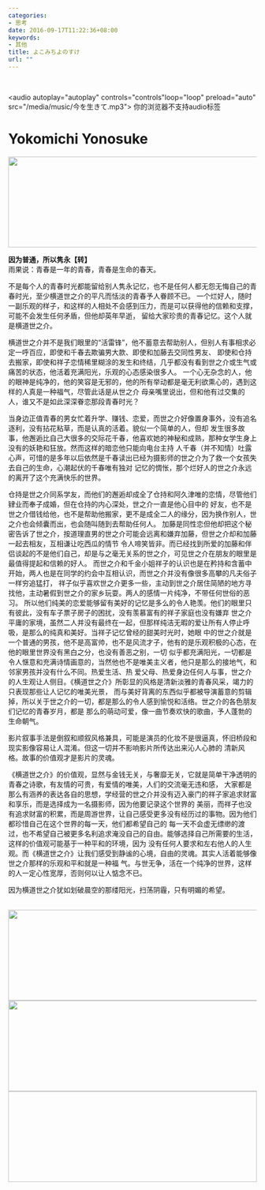```yaml
---
categories:
- 思考
date: 2016-09-17T11:22:36+08:00
keywords:
- 其他
title: よこみちよのすけ
url: ""
---
```


<br/>

<audio autoplay="autoplay" controls="controls"loop="loop" preload="auto"
            src="/media/music/今を生きて.mp3">
      你的浏览器不支持audio标签
</audio>

# **Yokomichi Yonosuke**
<div>
    <img src="/media/reflections_img/Yokomichi Yonosuke.jpg" width="609px" height="184px"/>
</div>


**因为普通，所以隽永【转】**
<br/>
雨果说：青春是一年的青春，青春是生命的春天。

不是每个人的青春时光都能留给别人隽永记忆，也不是任何人都无怨无悔自己的青春时光，至少横道世之介的平凡而恬淡的青春予人眷顾不已。
一个烂好人，随时一副乐观的样子，和这样的人相处不会感到压力，而是可以获得他的信赖和支撑，可能不会发生任何矛盾，但他却英年早逝，
留给大家珍贵的青春记忆。这个人就是横道世之介。

横道世之介并不是我们眼里的“活雷锋”，他不蓄意去帮助别人，但别人有事相求必定一呼百应，即使和千春去欺骗男大款、即使和加藤去交同性男友、
即使和仓持去搬家，即使和祥子恋情稀里糊涂的发生和终结，几乎都没有看到世之介或生气或痛苦的状态，他活着充满阳光，乐观的心态感染很多人。
一个心无杂念的人，他的眼神是纯净的，他的笑容是无邪的，他的所有举动都是毫无利欲熏心的，遇到这样的人真是一种福气，尽管此话是从世之介
母亲嘴里说出，但和他有过交集的人，谁又不是如此深深眷恋那段青春时光？

当身边正值青春的男女忙着升学、赚钱、恋爱，而世之介好像置身事外，没有追名逐利，没有拈花粘草，而是认真的活着。貌似一个简单的人，但却
发生很多故事，他邂逅比自己大很多的交际花千春，他喜欢她的神秘和成熟，那种女学生身上没有的妖艳和狂放。然而这样的暗恋他只能向电台主持
人千春（并不知情）吐露心声，可惜的是多年以后依然是千春读出已经为摄影师的世之介为了救一个女孩失去自己的生命，心潮起伏的千春唯有独对
记忆的惆怅，那个烂好人的世之介永远的离开了这个充满快乐的世界。

仓持是世之介同系学友，而他们的邂逅却成全了仓持和阿久津唯的恋情，尽管他们肄业而奉子成婚，但在仓持的内心深处，世之介一直是他心目中的
好友，也不是世之介借钱给他，也不是帮助他搬家，更不是成全二人的缘分，因为换作别人，世之介也会倾囊而出，也会随叫随到去帮助任何人。
加藤是同性恋但他却把这个秘密告诉了世之介，按道理直男的世之介可能会远离和嫌弃加藤，但世之介却和加藤一起去相友，互相谦让吃西瓜的情节
令人啼笑皆非。而已经找到所爱的加藤和伴侣谈起的不是他们自己，却是与之毫无关系的世之介，可见世之介在朋友的眼里是最值得提起和信赖的好人。
而世之介和千金小姐祥子的认识也是在矜持和含蓄中开始，两人也是在同学的约会中互相认识，而世之介并没有像很多高攀的凡夫俗子一样穷追猛打，
祥子似乎喜欢世之介更多一些，主动到世之介居住简陋的地方寻找他，主动暑假到世之介的家乡玩耍。两人的感情一片纯净，不带任何世俗的恶习。
所以他们纯美的恋爱能够留有美好的记忆是多么的令人艳羡。他们的眼里只有彼此，没有车子票子房子的困扰，没有羡慕富有的祥子家庭也没有嫌弃
世之介平庸的家境，虽然二人并没有最终在一起，但那样纯洁无暇的爱让所有人停止呼吸，是那么的纯真和美好。当祥子记忆曾经的甜美时光时，她眼
中的世之介就是一个普通的男孩，他不是高富帅，也不是风流才子，他有的是乐观积极的心态，在他的眼里世界没有黑白之分，也没有善恶之别，一切
似乎都充满阳光，一切都是令人惬意和充满诗情画意的，当然他也不是唯美主义者，他只是那么的接地气，和邻家男孩并没有什么不同。热爱生活、热
爱父母、热爱身边任何人与事，世之介的人生观让人侧目。《横道世之介》所彰显的风格是清新淡雅的青春风采，竭力的只表现那些让人记忆的唯美光景，
而与美好背离的东西似乎都被导演蓄意的剪辑掉，所以关于世之介的一切，都是那么的令人感到愉悦和活络。世之介的各色朋友们记忆的青春岁月，都是
那么的萌动可爱，像一曲节奏欢快的歌曲，予人蓬勃的生命朝气。

影片叙事手法是倒叙和顺叙风格兼具，可能是演员的化妆不是很逼真，怀旧桥段和现实影像容易让人混淆。但这一切并不影响影片所传达出来沁人心肺的
清新风格。故事的价值观才是影片的灵魂。

《横道世之介》的价值观，显然与金钱无关，与奢靡无关，它就是简单干净透明的青春之诗歌，有友情的可贵，有爱情的唯美，人们的交流毫无违和感，
大家都是那么有涵养的表达各自的思想，学经营的世之介并没有迈入豪门的祥子家追求财富和享乐，而是选择成为一名摄影师，因为他要记录这个世界的
美丽，而祥子也没有追求财富的积累，而是周游世界，让自己感受更多没有经历过的事物。因为他们都珍惜自己在这个世界的每一天，他们都希望自己的
每一天不会虚无缥缈的渡过，也不希望自己被更多名利追求淹没自己的自由。能够选择自己所需要的生活，这样的价值观可能基于一种平和的环境，因为
没有任何人要求和左右他人的人生观。而《横道世之介》让我们感受到静谧的心境，自由的灵魂。其实人活着能够像世之介那样的乐观和平和就是一种福
气。与世无争，活在一个纯净的世界，这样的人一定心性宽厚，否则何以让人惦念不已。

因为横道世之介犹如划破晨空的那缕阳光，扫荡阴霾，只有明媚的希望。
<br/>
<br/>
<div>
    <img src="/media/reflections_img/Yokomichi Yonosuke_1.png" width="609px" height="184px"/>
	<img src="/media/reflections_img/Yokomichi Yonosuke_2.png" width="609px" height="184px"/>
    <img src!="/media/reflections_img/Yokomichi Yonosuke_3.png" width="609px" height="184px"/>
</div>



<br/>
<br/>
<br/>
<br/>
<br/>